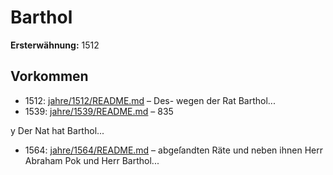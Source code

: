 # Barthol

**Ersterwähnung:** 1512

## Vorkommen
- 1512: [jahre/1512/README.md](../jahre/1512/README.md) – Des-
wegen der Rat Barthol...
- 1539: [jahre/1539/README.md](../jahre/1539/README.md) – 835

y Der Nat hat Barthol...
- 1564: [jahre/1564/README.md](../jahre/1564/README.md) – abgeſandten Räte und neben ihnen Herr Abraham Pok
und Herr Barthol...
